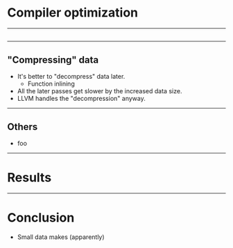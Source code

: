 # Compiler optimization

---

##

---

## "Compressing" data

- It's better to "decompress" data later.
  - Function inlining
- All the later passes get slower by the increased data size.
- LLVM handles the "decompression" anyway.

---

## Others

- foo

---

# Results

---

# Conclusion

- Small data makes (apparently)
